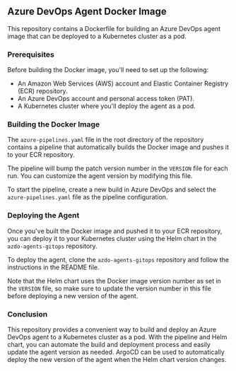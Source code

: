 ## Azure DevOps Agent Docker Image

This repository contains a Dockerfile for building an Azure DevOps agent image that can be deployed to a Kubernetes cluster as a pod.

### Prerequisites

Before building the Docker image, you'll need to set up the following:

- An Amazon Web Services (AWS) account and Elastic Container Registry (ECR) repository.
- An Azure DevOps account and personal access token (PAT).
- A Kubernetes cluster where you'll deploy the agent as a pod.

### Building the Docker Image

The `azure-pipelines.yaml` file in the root directory of the repository contains a pipeline that automatically builds the Docker image and pushes it to your ECR repository.

The pipeline will bump the patch version number in the `VERSION` file for each run. You can customize the agent version by modifying this file.

To start the pipeline, create a new build in Azure DevOps and select the `azure-pipelines.yaml` file as the pipeline configuration.

### Deploying the Agent

Once you've built the Docker image and pushed it to your ECR repository, you can deploy it to your Kubernetes cluster using the Helm chart in the `azdo-agents-gitops` repository.

To deploy the agent, clone the `azdo-agents-gitops` repository and follow the instructions in the README file.

Note that the Helm chart uses the Docker image version number as set in the `VERSION` file, so make sure to update the version number in this file before deploying a new version of the agent.

### Conclusion

This repository provides a convenient way to build and deploy an Azure DevOps agent to a Kubernetes cluster as a pod. With the pipeline and Helm chart, you can automate the build and deployment process and easily update the agent version as needed. ArgoCD can be used to automatically deploy the new version of the agent when the Helm chart version changes.
